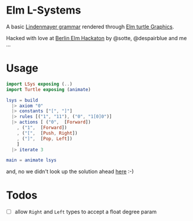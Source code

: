 # Elm L-Systems

A basic [Lindenmayer grammar](https://en.wikipedia.org/wiki/L-system) rendered
through [Elm turtle Graphics](http://package.elm-lang.org/packages/mgold/elm-turtle-graphics/1.0.2).

Hacked with love at [Berlin Elm Hackaton](http://www.meetup.com/berlin-elm-hackathon/)
by @sotte, @despairblue and me ...

# Usage

```elm
import LSys exposing (..)
import Turtle exposing (animate)

lsys = build
  |> axiom "0"
  |> constants ["[", "]"]
  |> rules [("1", "11"), ("0", "1[0]0")]
  |> actions [ ("0",  [Forward])
    , ("1",  [Forward])
    , ("[",  [Push, Right])
    , ("]",  [Pop, Left])
    ]
  |> iterate 3

main = animate lsys
```

and, no we didn't look up the solution ahead [here](http://theburningmonk.com/2015/10/elm-fun-with-l-system-part-1/) :-)

# Todos
- [ ] allow `Right` and `Left` types to accept a float degree param
